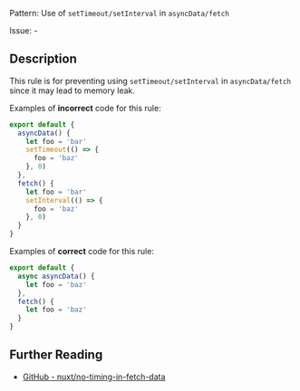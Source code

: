 Pattern: Use of `setTimeout/setInterval` in `asyncData/fetch`

Issue: -

## Description

This rule is for preventing using `setTimeout/setInterval` in `asyncData/fetch` since it may lead to memory leak.

Examples of **incorrect** code for this rule:

```js
export default {
  asyncData() {
    let foo = 'bar'
    setTimeout(() => {
      foo = 'baz'
    }, 0)
  },
  fetch() {
    let foo = 'bar'
    setInterval(() => {
      foo = 'baz'
    }, 0)
  }
}

```

Examples of **correct** code for this rule:

```js
export default {
  async asyncData() {
    let foo = 'baz'
  },
  fetch() {
    let foo = 'baz'
  }
}

```

## Further Reading

* [GitHub - nuxt/no-timing-in-fetch-data](https://github.com/nuxt/eslint-plugin-nuxt/blob/master/docs/rules/no-timing-in-fetch-data.md)